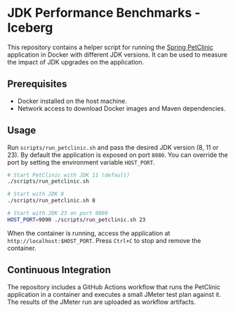 # JDK Performance Benchmarks - Iceberg

This repository contains a helper script for running the [Spring PetClinic](https://github.com/spring-projects/spring-petclinic) application in Docker with different JDK versions. It can be used to measure the impact of JDK upgrades on the application.

## Prerequisites

- Docker installed on the host machine.
- Network access to download Docker images and Maven dependencies.

## Usage

Run `scripts/run_petclinic.sh` and pass the desired JDK version (8, 11 or 23). By default the application is exposed on port `8080`. You can override the port by setting the environment variable `HOST_PORT`.

```bash
# Start PetClinic with JDK 11 (default)
./scripts/run_petclinic.sh

# Start with JDK 8
./scripts/run_petclinic.sh 8

# Start with JDK 23 on port 9090
HOST_PORT=9090 ./scripts/run_petclinic.sh 23
```

When the container is running, access the application at `http://localhost:$HOST_PORT`.
Press `Ctrl+C` to stop and remove the container.

## Continuous Integration

The repository includes a GitHub Actions workflow that runs the PetClinic application in a container and executes a small JMeter test plan against it. The results of the JMeter run are uploaded as workflow artifacts.
